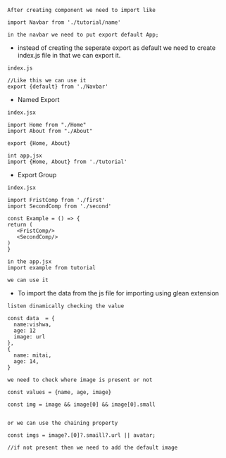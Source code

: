 ```
After creating component we need to import like

import Navbar from './tutorial/name'

in the navbar we need to put export default App;
```
- instead of creating the seperate export as default we need to create index.js file in that we can export it.
```
index.js

//Like this we can use it
export {default} from './Navbar'
```

- Named Export 
```
index.jsx

import Home from "./Home"
import About from "./About"

export {Home, About}

int app.jsx
import {Home, About} from './tutorial'

```
- Export Group
```
index.jsx

import FristComp from './first'
import SecondComp from './second'

const Example = () => {
return ( 
   <FristComp/>
   <SecondComp/>
)
}

in the app.jsx
import example from tutorial 

we can use it
```
- To import the data from the js file for importing using glean extension
```
listen dinamically checking the value

const data  = {
  name:vishwa,
  age: 12
  image: url
},
{
  name: mitai,
  age: 14,
}

we need to check where image is present or not

const values = {name, age, image}

const img = image && image[0] && image[0].small


or we can use the chaining property

const imgs = image?.[0]?.smaill?.url || avatar;

//if not present then we need to add the default image
```